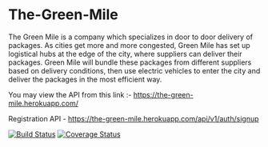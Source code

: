 # The-Green-Mile

The Green Mile is a company which specializes in door to door delivery of packages. As cities get more and more congested, Green Mile has set up logistical hubs at the edge of the city, where suppliers can deliver their packages. Green Mile will bundle these packages from different suppliers based on delivery conditions, then use electric vehicles to enter the city and deliver the packages in the most efficient way.

You may view the API from this link :- 
https://the-green-mile.herokuapp.com/

Registration API - https://the-green-mile.herokuapp.com/api/v1/auth/signup

[![Build Status](https://travis-ci.com/VivianDoreen/The-Green-Mile.svg?branch=develop)](https://travis-ci.com/VivianDoreen/The-Green-Mile)
[![Coverage Status](https://coveralls.io/repos/github/VivianDoreen/The-Green-Mile/badge.svg?branch=develop)](https://coveralls.io/github/VivianDoreen/The-Green-Mile?branch=develop)
